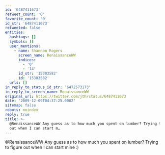 ```yaml
---
id: '6487411673'
retweet_count: '0'
favorite_count: '0'
id_str: '6487411673'
retweeted: false
entities:
  hashtags: []
  symbols: []
  user_mentions:
    - name: Shannon Rogers
      screen_name: RenaissanceWW
      indices:
        - '0'
        - '14'
      id_str: '15303582'
      id: '15303582'
  urls: []
in_reply_to_status_id_str: '6472573173'
in_reply_to_screen_name: RenaissanceWW
original_url: https://twitter.com/jth/status/6487411673
date: '2009-12-09T04:37:25.000Z'
sitemap: false
robots: noindex
reply: true
title: >-
  @RenaissanceWW Any guess as to how much you spent on lumber? Trying to figure
  out when I can start m…
---
```


@RenaissanceWW Any guess as to how much you spent on lumber? Trying to figure out when I can start mine :)